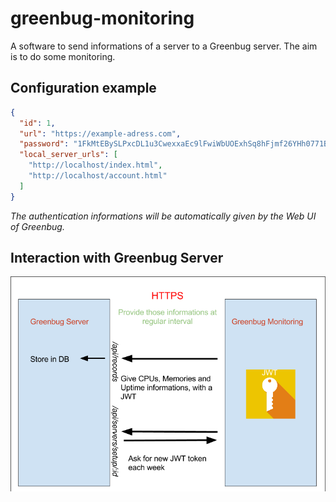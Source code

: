 # greenbug-monitoring
A software to send informations of a server to a Greenbug server. The aim is to do some monitoring.

## Configuration example

```json
{
  "id": 1,
  "url": "https://example-adress.com",
  "password": "1FkMtEBySLPxcDL1u3CwexxaEc9lFwiWbUOExhSq8hFjmf26YHh0771BOFghXVpj",
  "local_server_urls": [
    "http://localhost/index.html",
    "http://localhost/account.html"
  ]
}
```
_The authentication informations will be automatically given by the Web UI of Greenbug._

## Interaction with Greenbug Server
![Interaction with Greenbug Server](interaction-with-server.png)
